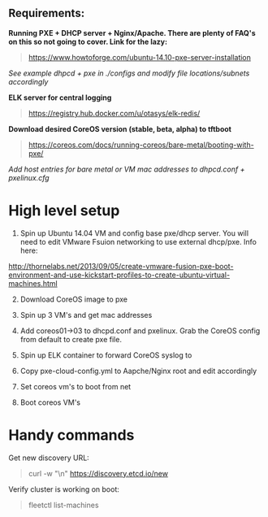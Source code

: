 ## Requirements:

**Running PXE + DHCP server + Nginx/Apache. There are plenty of FAQ's on this so not going to cover. Link for the lazy:**

> https://www.howtoforge.com/ubuntu-14.10-pxe-server-installation

*See example dhpcd + pxe in ./configs and modify file locations/subnets accordingly*

**ELK server for central logging**

> https://registry.hub.docker.com/u/otasys/elk-redis/

**Download desired CoreOS version (stable, beta, alpha) to tftboot**

> https://coreos.com/docs/running-coreos/bare-metal/booting-with-pxe/

*Add host entries for bare metal or VM mac addresses to dhpcd.conf + pxelinux.cfg*

# High level setup 

1. Spin up Ubuntu 14.04 VM and config base pxe/dhcp server. You will need to edit VMware Fsuion networking to use external dhcp/pxe. Info here:

http://thornelabs.net/2013/09/05/create-vmware-fusion-pxe-boot-environment-and-use-kickstart-profiles-to-create-ubuntu-virtual-machines.html

2. Download CoreOS image to pxe

3. Spin up 3 VM's and get mac addresses

4. Add coreos01->03 to dhcpd.conf and pxelinux. Grab the CoreOS config from default to create pxe file.

5. Spin up ELK container to forward CoreOS syslog to

6. Copy pxe-cloud-config.yml to Aapche/Nginx root and edit accordingly

7. Set coreos vm's to boot from net

8. Boot coreos VM's

# Handy commands

Get new discovery URL:

> curl -w "\n" https://discovery.etcd.io/new

Verify cluster is working on boot:

> fleetctl list-machines